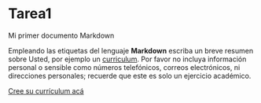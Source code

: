 # Tarea1
Mi primer documento Markdown

Empleando las etiquetas del lenguaje **Markdown** escriba un breve resumen sobre Usted, por ejemplo un [curriculum](https://www.modelos-de-curriculum.com/curriculum-academico/). Por favor no incluya información personal o sensible como números telefónicos, correos electrónicos, ni direcciones personales; recuerde que este es solo un ejercicio académico.

[Cree su currículum acá](https://github.com/compbios/markdown-Fabian-Gil/blob/master/curr%C3%ADculum.md)
